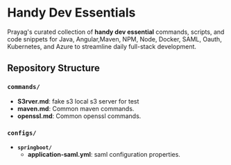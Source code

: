# Handy Dev Essentials

Prayag's curated collection of **handy dev essential** commands, scripts, and code snippets for Java, Angular,Maven, NPM, Node, Docker, SAML, Oauth, Kubernetes, and Azure to streamline daily full-stack development.

## Repository Structure

### `commands/`

- **S3rver.md**: fake s3 local s3 server for test
- **maven.md**: Common maven commands.
- **openssl.md**: Common openssl commands.

### `configs/`
- **`springboot/`**
  - **application-saml.yml**: saml configuration properties.

